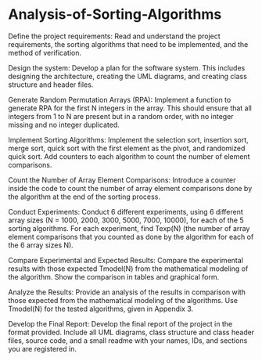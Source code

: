 # Analysis-of-Sorting-Algorithms

Define the project requirements: Read and understand the project requirements, the sorting algorithms that need to be implemented, and the method of verification.

Design the system: Develop a plan for the software system. This includes designing the architecture, creating the UML diagrams, and creating class structure and header files.

Generate Random Permutation Arrays (RPA): Implement a function to generate RPA for the first N integers in the array. This should ensure that all integers from 1 to N are present but in a random order, with no integer missing and no integer duplicated.

Implement Sorting Algorithms: Implement the selection sort, insertion sort, merge sort, quick sort with the first element as the pivot, and randomized quick sort. Add counters to each algorithm to count the number of element comparisons.

Count the Number of Array Element Comparisons: Introduce a counter inside the code to count the number of array element comparisons done by the algorithm at the end of the sorting process.

Conduct Experiments: Conduct 6 different experiments, using 6 different array sizes (N = 1000, 2000, 3000, 5000, 7000, 10000), for each of the 5 sorting algorithms. For each experiment, find Texp(N) (the number of array element comparisons that you counted as done by the algorithm for each of the 6 array sizes N).

Compare Experimental and Expected Results: Compare the experimental results with those expected Tmodel(N) from the mathematical modeling of the algorithm. Show the comparison in tables and graphical form.

Analyze the Results: Provide an analysis of the results in comparison with those expected from the mathematical modeling of the algorithms. Use Tmodel(N) for the tested algorithms, given in Appendix 3.

Develop the Final Report: Develop the final report of the project in the format provided. Include all UML diagrams, class structure and class header files, source code, and a small readme with your names, IDs, and sections you are registered in.

